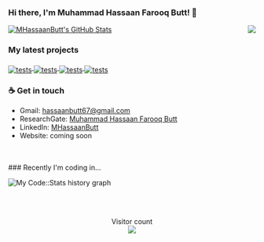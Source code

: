 ### Hi there, I'm Muhammad Hassaan Farooq Butt! 👋

<img align="right" src="https://github.com/rajput2107/rajput2107/blob/master/Assets/Developer.gif"/>
<a href="https://github.com/MHassaanButt">
  <img src="https://github-readme-stats-sand-kappa.vercel.app/api?username=MHassaanButt&show_icons=true&count_private=true&include_all_commits=true" alt="MHassaanButt's GitHub Stats" />
</a>

### My latest projects
<a href="https://github.com/MHassaanButt/Petrol-Satation">
  <img align="middle" src="https://github-readme-stats-sand-kappa.vercel.app/api/pin/?username=MHassaanButt&repo=Petrol-Satation" alt="tests" />
</a>
<a href="https://github.com/MHassaanButt/Project-Orient">
  <img align="middle" src="https://github-readme-stats-sand-kappa.vercel.app/api/pin/?username=MHassaanButt&repo=Project-Orient" alt="tests" />
</a>
<a href="https://github.com/MHassaanButt/MathChallenge">
  <img align="middle" src="https://github-readme-stats-sand-kappa.vercel.app/api/pin/?username=MHassaanButt&repo=MathChallenge" alt="tests" />
</a>
<a href="https://github.com/MHassaanButt/Trusted-Networks-Based-RS">
  <img align="middle" src="https://github-readme-stats-sand-kappa.vercel.app/api/pin/?username=MHassaanButt&repo=Trusted-Networks-Based-RS" alt="tests" />
</a>

### ☕ Get in touch
- Gmail: <a href = "#">hassaanbutt67@gmail.com</a>
- ResearchGate: <a href = "https://www.researchgate.net/profile/Muhammad_Hassaan_Farooq_Butt">Muhammad Hassaan Farooq Butt</a>
- LinkedIn: <a href = "https://www.linkedin.com/in/mhassaanbutt//">MHassaanButt</a>
- Website: coming soon
<br>
<br>
### Recently I'm coding in...

![My Code::Stats history graph](https://codestats-readme.wegfan.cn/history-graph/MHassaanButt?history_days=30)

<br>
<br>

<p align="center">
  Visitor count<br>
  <img src="https://profile-counter.glitch.me/MHassaanButt/count.svg" />
</p>
